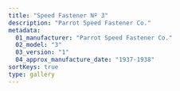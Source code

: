 ```yaml
---
title: "Speed Fastener Nº 3"
description: "Parrot Speed Fastener Co."
metadata:
  01_manufacturer: "Parrot Speed Fastener Co."
  02_model: "3"
  03_version: "1"
  04_approx_manufacture_date: "1937-1938"
sortKeys: true
type: gallery
---
```


